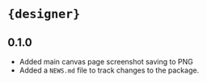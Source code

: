 # `{designer}`

## 0.1.0

* Added main canvas page screenshot saving to PNG
* Added a `NEWS.md` file to track changes to the package.

